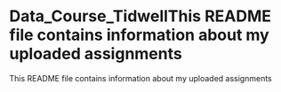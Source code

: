 # Data_Course_TidwellThis README file contains information about my uploaded assignments
This README file contains information about my uploaded assignments
